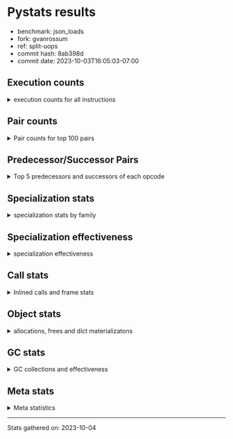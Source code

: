 
# Pystats results

- benchmark: json_loads
- fork: gvanrossum
- ref: split-uops
- commit hash: 8ab398d
- commit date: 2023-10-03T16:05:03-07:00

## Execution counts

<details>
<summary> execution counts for all instructions </summary>

|Name | Count | Self | Cumulative | Miss ratio | 
|---|---:|---:|---:|---:|
| LOAD_FAST | 8,310,240 | 22.7% | 22.7% |  |
| POP_JUMP_IF_NOT_NONE | 2,764,800 | 7.5% | 30.2% |  |
| CALL | 2,313,260 | 6.3% | 36.6% |  |
| LOAD_FAST_LOAD_FAST | 1,843,200 | 5.0% | 41.6% |  |
| PUSH_NULL | 1,390,320 | 3.8% | 45.4% |  |
| RESUME_CHECK | 1,390,140 | 3.8% | 49.2% |  |
| RETURN_VALUE | 1,382,460 | 3.8% | 52.9% |  |
| POP_JUMP_IF_FALSE | 1,382,460 | 3.8% | 56.7% |  |
| LOAD_GLOBAL_BUILTIN | 1,382,460 | 3.8% | 60.5% |  |
| LOAD_CONST | 1,382,460 | 3.8% | 64.3% |  |
| LOAD_ATTR_METHOD_NO_DICT | 1,382,400 | 3.8% | 68.0% |  |
| LOAD_GLOBAL_MODULE | 921,700 | 2.5% | 70.6% |  |
| UNPACK_SEQUENCE_TWO_TUPLE | 921,600 | 2.5% | 73.1% |  |
| TO_BOOL_BOOL | 921,600 | 2.5% | 75.6% |  |
| STORE_FAST_STORE_FAST | 921,600 | 2.5% | 78.1% |  |
| LOAD_ATTR_METHOD_WITH_VALUES | 921,600 | 2.5% | 80.6% |  |
| CALL_METHOD_DESCRIPTOR_FAST | 921,600 | 2.5% | 83.1% |  |
| STORE_FAST | 491,820 | 1.3% | 84.5% |  |
| POP_TOP | 468,540 | 1.3% | 85.8% |  |
| TO_BOOL | 460,920 | 1.3% | 87.0% |  |
| LOAD_ATTR_MODULE | 460,900 | 1.3% | 88.3% |  |
| NOP | 460,860 | 1.3% | 89.5% |  |
| COMPARE_OP_INT | 460,860 | 1.3% | 90.8% |  |
| POP_JUMP_IF_TRUE | 460,800 | 1.3% | 92.1% |  |
| LOAD_ATTR_INSTANCE_VALUE | 460,800 | 1.3% | 93.3% |  |
| CALL_PY_WITH_DEFAULTS | 460,800 | 1.3% | 94.6% |  |
| CALL_LEN | 460,800 | 1.3% | 95.8% |  |
| CALL_KW | 460,800 | 1.3% | 97.1% |  |
| CALL_ISINSTANCE | 460,800 | 1.3% | 98.3% |  |
| BUILD_TUPLE | 460,800 | 1.3% | 99.6% |  |
| EXTENDED_ARG | 53,760 | 0.1% | 99.7% |  |
| JUMP_BACKWARD | 30,720 | 0.1% | 99.8% |  |
| FOR_ITER_TUPLE | 30,720 | 0.1% | 99.9% |  |
| GET_ITER | 7,740 | 0.0% | 99.9% |  |
| FOR_ITER_RANGE | 7,740 | 0.0% | 100.0% |  |
| RETURN_CONST | 7,680 | 0.0% | 100.0% |  |
| INTERPRETER_EXIT | 7,680 | 0.0% | 100.0% |  |
| LOAD_DEREF | 120 | 0.0% | 100.0% |  |
| LOAD_GLOBAL | 80 | 0.0% | 100.0% |  |
| LOAD_ATTR | 60 | 0.0% | 100.0% |  |
| COPY_FREE_VARS | 60 | 0.0% | 100.0% |  |
| CALL_FUNCTION_EX | 60 | 0.0% | 100.0% |  |
| CALL_BUILTIN_CLASS | 60 | 0.0% | 100.0% |  |
| BINARY_OP_SUBTRACT_FLOAT | 60 | 0.0% | 100.0% |  |
| COMPARE_OP | 20 | 0.0% | 100.0% |  |
| BINARY_OP | 20 | 0.0% | 100.0% |  |


</details>

## Pair counts

<details>
<summary> Pair counts for top 100 pairs </summary>

|Pair | Count | Self | Cumulative | 
|---|---:|---:|---:|
| POP_JUMP_IF_NOT_NONE LOAD_FAST | 2,764,800 | 7.5% | 7.5% |
| LOAD_FAST POP_JUMP_IF_NOT_NONE | 2,764,800 | 7.5% | 15.1% |
| POP_JUMP_IF_FALSE LOAD_FAST | 1,382,400 | 3.8% | 18.9% |
| PUSH_NULL LOAD_FAST | 921,660 | 2.5% | 21.4% |
| LOAD_GLOBAL_BUILTIN LOAD_FAST | 921,660 | 2.5% | 23.9% |
| UNPACK_SEQUENCE_TWO_TUPLE STORE_FAST_STORE_FAST | 921,600 | 2.5% | 26.4% |
| TO_BOOL_BOOL POP_JUMP_IF_FALSE | 921,600 | 2.5% | 28.9% |
| LOAD_FAST_LOAD_FAST CALL | 921,600 | 2.5% | 31.4% |
| LOAD_FAST LOAD_GLOBAL_BUILTIN | 921,600 | 2.5% | 34.0% |
| LOAD_CONST CALL | 921,600 | 2.5% | 36.5% |
| LOAD_ATTR_METHOD_NO_DICT CALL_METHOD_DESCRIPTOR_FAST | 921,600 | 2.5% | 39.0% |
| CALL LOAD_ATTR_METHOD_NO_DICT | 921,600 | 2.5% | 41.5% |
| STORE_FAST LOAD_FAST | 468,720 | 1.3% | 42.8% |
| LOAD_FAST PUSH_NULL | 468,600 | 1.3% | 44.1% |
| RESUME_CHECK LOAD_FAST | 468,480 | 1.3% | 45.4% |
| LOAD_GLOBAL_MODULE LOAD_ATTR_MODULE | 460,860 | 1.3% | 46.6% |
| LOAD_FAST RETURN_VALUE | 460,860 | 1.3% | 47.9% |
| LOAD_FAST LOAD_CONST | 460,860 | 1.3% | 49.1% |
| COMPARE_OP_INT POP_JUMP_IF_FALSE | 460,860 | 1.3% | 50.4% |
| LOAD_ATTR_MODULE PUSH_NULL | 460,840 | 1.3% | 51.6% |
| LOAD_FAST CALL | 460,820 | 1.3% | 52.9% |
| TO_BOOL POP_JUMP_IF_TRUE | 460,800 | 1.3% | 54.2% |
| STORE_FAST_STORE_FAST LOAD_FAST_LOAD_FAST | 460,800 | 1.3% | 55.4% |
| STORE_FAST_STORE_FAST LOAD_FAST | 460,800 | 1.3% | 56.7% |
| RETURN_VALUE UNPACK_SEQUENCE_TWO_TUPLE | 460,800 | 1.3% | 57.9% |
| RETURN_VALUE RETURN_VALUE | 460,800 | 1.3% | 59.2% |
| RETURN_VALUE POP_TOP | 460,800 | 1.3% | 60.4% |
| RESUME_CHECK NOP | 460,800 | 1.3% | 61.7% |
| RESUME_CHECK LOAD_GLOBAL_BUILTIN | 460,800 | 1.3% | 63.0% |
| PUSH_NULL LOAD_FAST_LOAD_FAST | 460,800 | 1.3% | 64.2% |
| POP_JUMP_IF_TRUE LOAD_GLOBAL_MODULE | 460,800 | 1.3% | 65.5% |
| NOP LOAD_FAST | 460,800 | 1.3% | 66.7% |
| LOAD_GLOBAL_MODULE LOAD_ATTR_METHOD_WITH_VALUES | 460,800 | 1.3% | 68.0% |
| LOAD_GLOBAL_BUILTIN CALL_ISINSTANCE | 460,800 | 1.3% | 69.3% |
| LOAD_FAST_LOAD_FAST PUSH_NULL | 460,800 | 1.3% | 70.5% |
| LOAD_FAST_LOAD_FAST BUILD_TUPLE | 460,800 | 1.3% | 71.8% |
| LOAD_FAST TO_BOOL | 460,800 | 1.3% | 73.0% |
| LOAD_FAST LOAD_ATTR_METHOD_WITH_VALUES | 460,800 | 1.3% | 74.3% |
| LOAD_FAST LOAD_ATTR_METHOD_NO_DICT | 460,800 | 1.3% | 75.5% |
| LOAD_FAST LOAD_ATTR_INSTANCE_VALUE | 460,800 | 1.3% | 76.8% |
| LOAD_FAST CALL_PY_WITH_DEFAULTS | 460,800 | 1.3% | 78.1% |
| LOAD_FAST CALL_LEN | 460,800 | 1.3% | 79.3% |
| LOAD_CONST CALL_KW | 460,800 | 1.3% | 80.6% |
| LOAD_ATTR_METHOD_WITH_VALUES LOAD_FAST_LOAD_FAST | 460,800 | 1.3% | 81.8% |
| LOAD_ATTR_METHOD_WITH_VALUES LOAD_FAST | 460,800 | 1.3% | 83.1% |
| LOAD_ATTR_METHOD_NO_DICT LOAD_CONST | 460,800 | 1.3% | 84.4% |
| LOAD_ATTR_INSTANCE_VALUE LOAD_FAST_LOAD_FAST | 460,800 | 1.3% | 85.6% |
| CALL_PY_WITH_DEFAULTS RESUME_CHECK | 460,800 | 1.3% | 86.9% |
| CALL_METHOD_DESCRIPTOR_FAST STORE_FAST | 460,800 | 1.3% | 88.1% |
| CALL_METHOD_DESCRIPTOR_FAST LOAD_CONST | 460,800 | 1.3% | 89.4% |
| CALL_LEN COMPARE_OP_INT | 460,800 | 1.3% | 90.6% |
| CALL_KW RESUME_CHECK | 460,800 | 1.3% | 91.9% |
| CALL_ISINSTANCE TO_BOOL_BOOL | 460,800 | 1.3% | 93.2% |
| CALL UNPACK_SEQUENCE_TWO_TUPLE | 460,800 | 1.3% | 94.4% |
| CALL TO_BOOL_BOOL | 460,800 | 1.3% | 95.7% |
| CALL RESUME_CHECK | 460,800 | 1.3% | 96.9% |
| BUILD_TUPLE RETURN_VALUE | 460,800 | 1.3% | 98.2% |
| POP_TOP LOAD_GLOBAL_MODULE | 437,760 | 1.2% | 99.4% |
| EXTENDED_ARG FOR_ITER_TUPLE | 30,720 | 0.1% | 99.5% |
| STORE_FAST LOAD_GLOBAL_MODULE | 23,040 | 0.1% | 99.5% |
| POP_TOP EXTENDED_ARG | 23,040 | 0.1% | 99.6% |
| JUMP_BACKWARD EXTENDED_ARG | 23,040 | 0.1% | 99.7% |
| FOR_ITER_TUPLE STORE_FAST | 23,040 | 0.1% | 99.7% |
| EXTENDED_ARG JUMP_BACKWARD | 23,040 | 0.1% | 99.8% |
| PUSH_NULL CALL | 7,860 | 0.0% | 99.8% |
| LOAD_FAST GET_ITER | 7,740 | 0.0% | 99.8% |
| CALL POP_TOP | 7,740 | 0.0% | 99.8% |
| RETURN_CONST INTERPRETER_EXIT | 7,680 | 0.0% | 99.9% |
| POP_TOP JUMP_BACKWARD | 7,680 | 0.0% | 99.9% |
| JUMP_BACKWARD FOR_ITER_RANGE | 7,680 | 0.0% | 99.9% |
| GET_ITER EXTENDED_ARG | 7,680 | 0.0% | 99.9% |
| FOR_ITER_TUPLE RETURN_CONST | 7,680 | 0.0% | 99.9% |
| FOR_ITER_RANGE STORE_FAST | 7,680 | 0.0% | 100.0% |
| CACHE RESUME_CHECK | 7,680 | 0.0% | 100.0% |
| CALL CALL | 1,380 | 0.0% | 100.0% |
| TO_BOOL TO_BOOL | 120 | 0.0% | 100.0% |
| STORE_FAST LOAD_DEREF | 60 | 0.0% | 100.0% |
| POP_TOP NOP | 60 | 0.0% | 100.0% |
| NOP LOAD_DEREF | 60 | 0.0% | 100.0% |
| LOAD_FAST CALL_FUNCTION_EX | 60 | 0.0% | 100.0% |
| LOAD_DEREF STORE_FAST | 60 | 0.0% | 100.0% |
| LOAD_DEREF PUSH_NULL | 60 | 0.0% | 100.0% |
| LOAD_ATTR_MODULE STORE_FAST | 60 | 0.0% | 100.0% |
| GET_ITER FOR_ITER_RANGE | 60 | 0.0% | 100.0% |
| FOR_ITER_RANGE LOAD_FAST | 60 | 0.0% | 100.0% |
| COPY_FREE_VARS RESUME_CHECK | 60 | 0.0% | 100.0% |
| CALL_FUNCTION_EX COPY_FREE_VARS | 60 | 0.0% | 100.0% |
| CALL_BUILTIN_CLASS STORE_FAST | 60 | 0.0% | 100.0% |
| CALL STORE_FAST | 60 | 0.0% | 100.0% |
| CALL LOAD_FAST | 60 | 0.0% | 100.0% |
| BINARY_OP_SUBTRACT_FLOAT STORE_FAST | 60 | 0.0% | 100.0% |
| RETURN_VALUE LOAD_GLOBAL | 40 | 0.0% | 100.0% |
| RESUME_CHECK LOAD_GLOBAL_MODULE | 40 | 0.0% | 100.0% |
| POP_JUMP_IF_FALSE LOAD_GLOBAL_BUILTIN | 40 | 0.0% | 100.0% |
| LOAD_GLOBAL_MODULE LOAD_ATTR | 40 | 0.0% | 100.0% |
| LOAD_GLOBAL LOAD_GLOBAL_MODULE | 40 | 0.0% | 100.0% |
| LOAD_FAST CALL_BUILTIN_CLASS | 40 | 0.0% | 100.0% |
| LOAD_FAST BINARY_OP_SUBTRACT_FLOAT | 40 | 0.0% | 100.0% |
| LOAD_CONST COMPARE_OP_INT | 40 | 0.0% | 100.0% |
| LOAD_ATTR LOAD_ATTR_MODULE | 40 | 0.0% | 100.0% |


</details>

## Predecessor/Successor Pairs

<details>
<summary> Top 5 predecessors and successors of each opcode </summary>

### CACHE

<details>
<summary> Successors and predecessors for CACHE </summary>

|Predecessors | Count | Percentage | 
|---|---:|---:|

|Successors | Count | Percentage | 
|---|---:|---:|
| RESUME_CHECK | 7,680 | 100.0% |


</details>

### GET_ITER

<details>
<summary> Successors and predecessors for GET_ITER </summary>

|Predecessors | Count | Percentage | 
|---|---:|---:|
| LOAD_FAST | 7,740 | 100.0% |

|Successors | Count | Percentage | 
|---|---:|---:|
| EXTENDED_ARG | 7,680 | 99.2% |
| FOR_ITER_RANGE | 60 | 0.8% |


</details>

### INTERPRETER_EXIT

<details>
<summary> Successors and predecessors for INTERPRETER_EXIT </summary>

|Predecessors | Count | Percentage | 
|---|---:|---:|
| RETURN_CONST | 7,680 | 100.0% |

|Successors | Count | Percentage | 
|---|---:|---:|


</details>

### NOP

<details>
<summary> Successors and predecessors for NOP </summary>

|Predecessors | Count | Percentage | 
|---|---:|---:|
| RESUME_CHECK | 460,800 | 100.0% |
| POP_TOP | 60 | 0.0% |

|Successors | Count | Percentage | 
|---|---:|---:|
| LOAD_FAST | 460,800 | 100.0% |
| LOAD_DEREF | 60 | 0.0% |


</details>

### POP_TOP

<details>
<summary> Successors and predecessors for POP_TOP </summary>

|Predecessors | Count | Percentage | 
|---|---:|---:|
| RETURN_VALUE | 460,800 | 98.3% |
| CALL | 7,740 | 1.7% |

|Successors | Count | Percentage | 
|---|---:|---:|
| LOAD_GLOBAL_MODULE | 437,760 | 93.4% |
| EXTENDED_ARG | 23,040 | 4.9% |
| JUMP_BACKWARD | 7,680 | 1.6% |
| NOP | 60 | 0.0% |


</details>

### PUSH_NULL

<details>
<summary> Successors and predecessors for PUSH_NULL </summary>

|Predecessors | Count | Percentage | 
|---|---:|---:|
| LOAD_FAST | 468,600 | 33.7% |
| LOAD_ATTR_MODULE | 460,840 | 33.1% |
| LOAD_FAST_LOAD_FAST | 460,800 | 33.1% |
| LOAD_DEREF | 60 | 0.0% |
| LOAD_ATTR | 20 | 0.0% |

|Successors | Count | Percentage | 
|---|---:|---:|
| LOAD_FAST | 921,660 | 66.3% |
| LOAD_FAST_LOAD_FAST | 460,800 | 33.1% |
| CALL | 7,860 | 0.6% |


</details>

### RETURN_VALUE

<details>
<summary> Successors and predecessors for RETURN_VALUE </summary>

|Predecessors | Count | Percentage | 
|---|---:|---:|
| LOAD_FAST | 460,860 | 33.3% |
| RETURN_VALUE | 460,800 | 33.3% |
| BUILD_TUPLE | 460,800 | 33.3% |

|Successors | Count | Percentage | 
|---|---:|---:|
| UNPACK_SEQUENCE_TWO_TUPLE | 460,800 | 33.3% |
| RETURN_VALUE | 460,800 | 33.3% |
| POP_TOP | 460,800 | 33.3% |
| LOAD_GLOBAL | 40 | 0.0% |
| LOAD_GLOBAL_MODULE | 20 | 0.0% |


</details>

### TO_BOOL

<details>
<summary> Successors and predecessors for TO_BOOL </summary>

|Predecessors | Count | Percentage | 
|---|---:|---:|
| LOAD_FAST | 460,800 | 100.0% |
| TO_BOOL | 120 | 0.0% |

|Successors | Count | Percentage | 
|---|---:|---:|
| POP_JUMP_IF_TRUE | 460,800 | 100.0% |
| TO_BOOL | 120 | 0.0% |


</details>

### BINARY_OP

<details>
<summary> Successors and predecessors for BINARY_OP </summary>

|Predecessors | Count | Percentage | 
|---|---:|---:|
| LOAD_FAST | 20 | 100.0% |

|Successors | Count | Percentage | 
|---|---:|---:|
| BINARY_OP_SUBTRACT_FLOAT | 20 | 100.0% |


</details>

### BUILD_TUPLE

<details>
<summary> Successors and predecessors for BUILD_TUPLE </summary>

|Predecessors | Count | Percentage | 
|---|---:|---:|
| LOAD_FAST_LOAD_FAST | 460,800 | 100.0% |

|Successors | Count | Percentage | 
|---|---:|---:|
| RETURN_VALUE | 460,800 | 100.0% |


</details>

### CALL

<details>
<summary> Successors and predecessors for CALL </summary>

|Predecessors | Count | Percentage | 
|---|---:|---:|
| LOAD_FAST_LOAD_FAST | 921,600 | 39.8% |
| LOAD_CONST | 921,600 | 39.8% |
| LOAD_FAST | 460,820 | 19.9% |
| PUSH_NULL | 7,860 | 0.3% |
| CALL | 1,380 | 0.1% |

|Successors | Count | Percentage | 
|---|---:|---:|
| LOAD_ATTR_METHOD_NO_DICT | 921,600 | 39.8% |
| UNPACK_SEQUENCE_TWO_TUPLE | 460,800 | 19.9% |
| TO_BOOL_BOOL | 460,800 | 19.9% |
| RESUME_CHECK | 460,800 | 19.9% |
| POP_TOP | 7,740 | 0.3% |


</details>

### CALL_FUNCTION_EX

<details>
<summary> Successors and predecessors for CALL_FUNCTION_EX </summary>

|Predecessors | Count | Percentage | 
|---|---:|---:|
| LOAD_FAST | 60 | 100.0% |

|Successors | Count | Percentage | 
|---|---:|---:|
| COPY_FREE_VARS | 60 | 100.0% |


</details>

### CALL_KW

<details>
<summary> Successors and predecessors for CALL_KW </summary>

|Predecessors | Count | Percentage | 
|---|---:|---:|
| LOAD_CONST | 460,800 | 100.0% |

|Successors | Count | Percentage | 
|---|---:|---:|
| RESUME_CHECK | 460,800 | 100.0% |


</details>

### COMPARE_OP

<details>
<summary> Successors and predecessors for COMPARE_OP </summary>

|Predecessors | Count | Percentage | 
|---|---:|---:|
| LOAD_CONST | 20 | 100.0% |

|Successors | Count | Percentage | 
|---|---:|---:|
| COMPARE_OP_INT | 20 | 100.0% |


</details>

### COPY_FREE_VARS

<details>
<summary> Successors and predecessors for COPY_FREE_VARS </summary>

|Predecessors | Count | Percentage | 
|---|---:|---:|
| CALL_FUNCTION_EX | 60 | 100.0% |

|Successors | Count | Percentage | 
|---|---:|---:|
| RESUME_CHECK | 60 | 100.0% |


</details>

### EXTENDED_ARG

<details>
<summary> Successors and predecessors for EXTENDED_ARG </summary>

|Predecessors | Count | Percentage | 
|---|---:|---:|
| POP_TOP | 23,040 | 42.9% |
| JUMP_BACKWARD | 23,040 | 42.9% |
| GET_ITER | 7,680 | 14.3% |

|Successors | Count | Percentage | 
|---|---:|---:|
| FOR_ITER_TUPLE | 30,720 | 57.1% |
| JUMP_BACKWARD | 23,040 | 42.9% |


</details>

### JUMP_BACKWARD

<details>
<summary> Successors and predecessors for JUMP_BACKWARD </summary>

|Predecessors | Count | Percentage | 
|---|---:|---:|
| EXTENDED_ARG | 23,040 | 75.0% |
| POP_TOP | 7,680 | 25.0% |

|Successors | Count | Percentage | 
|---|---:|---:|
| EXTENDED_ARG | 23,040 | 75.0% |
| FOR_ITER_RANGE | 7,680 | 25.0% |


</details>

### LOAD_ATTR

<details>
<summary> Successors and predecessors for LOAD_ATTR </summary>

|Predecessors | Count | Percentage | 
|---|---:|---:|
| LOAD_GLOBAL_MODULE | 40 | 66.7% |
| LOAD_GLOBAL | 20 | 33.3% |

|Successors | Count | Percentage | 
|---|---:|---:|
| LOAD_ATTR_MODULE | 40 | 66.7% |
| PUSH_NULL | 20 | 33.3% |


</details>

### LOAD_CONST

<details>
<summary> Successors and predecessors for LOAD_CONST </summary>

|Predecessors | Count | Percentage | 
|---|---:|---:|
| LOAD_FAST | 460,860 | 33.3% |
| LOAD_ATTR_METHOD_NO_DICT | 460,800 | 33.3% |
| CALL_METHOD_DESCRIPTOR_FAST | 460,800 | 33.3% |

|Successors | Count | Percentage | 
|---|---:|---:|
| CALL | 921,600 | 66.7% |
| CALL_KW | 460,800 | 33.3% |
| COMPARE_OP_INT | 40 | 0.0% |
| COMPARE_OP | 20 | 0.0% |


</details>

### LOAD_DEREF

<details>
<summary> Successors and predecessors for LOAD_DEREF </summary>

|Predecessors | Count | Percentage | 
|---|---:|---:|
| STORE_FAST | 60 | 50.0% |
| NOP | 60 | 50.0% |

|Successors | Count | Percentage | 
|---|---:|---:|
| STORE_FAST | 60 | 50.0% |
| PUSH_NULL | 60 | 50.0% |


</details>

### LOAD_FAST

<details>
<summary> Successors and predecessors for LOAD_FAST </summary>

|Predecessors | Count | Percentage | 
|---|---:|---:|
| POP_JUMP_IF_NOT_NONE | 2,764,800 | 33.3% |
| POP_JUMP_IF_FALSE | 1,382,400 | 16.6% |
| PUSH_NULL | 921,660 | 11.1% |
| LOAD_GLOBAL_BUILTIN | 921,660 | 11.1% |
| STORE_FAST | 468,720 | 5.6% |

|Successors | Count | Percentage | 
|---|---:|---:|
| POP_JUMP_IF_NOT_NONE | 2,764,800 | 33.3% |
| LOAD_GLOBAL_BUILTIN | 921,600 | 11.1% |
| PUSH_NULL | 468,600 | 5.6% |
| RETURN_VALUE | 460,860 | 5.5% |
| LOAD_CONST | 460,860 | 5.5% |


</details>

### LOAD_FAST_LOAD_FAST

<details>
<summary> Successors and predecessors for LOAD_FAST_LOAD_FAST </summary>

|Predecessors | Count | Percentage | 
|---|---:|---:|
| STORE_FAST_STORE_FAST | 460,800 | 25.0% |
| PUSH_NULL | 460,800 | 25.0% |
| LOAD_ATTR_METHOD_WITH_VALUES | 460,800 | 25.0% |
| LOAD_ATTR_INSTANCE_VALUE | 460,800 | 25.0% |

|Successors | Count | Percentage | 
|---|---:|---:|
| CALL | 921,600 | 50.0% |
| PUSH_NULL | 460,800 | 25.0% |
| BUILD_TUPLE | 460,800 | 25.0% |


</details>

### LOAD_GLOBAL

<details>
<summary> Successors and predecessors for LOAD_GLOBAL </summary>

|Predecessors | Count | Percentage | 
|---|---:|---:|
| RETURN_VALUE | 40 | 50.0% |
| RESUME_CHECK | 20 | 25.0% |
| POP_JUMP_IF_FALSE | 20 | 25.0% |

|Successors | Count | Percentage | 
|---|---:|---:|
| LOAD_GLOBAL_MODULE | 40 | 50.0% |
| LOAD_GLOBAL_BUILTIN | 20 | 25.0% |
| LOAD_ATTR | 20 | 25.0% |


</details>

### POP_JUMP_IF_FALSE

<details>
<summary> Successors and predecessors for POP_JUMP_IF_FALSE </summary>

|Predecessors | Count | Percentage | 
|---|---:|---:|
| TO_BOOL_BOOL | 921,600 | 66.7% |
| COMPARE_OP_INT | 460,860 | 33.3% |

|Successors | Count | Percentage | 
|---|---:|---:|
| LOAD_FAST | 1,382,400 | 100.0% |
| LOAD_GLOBAL_BUILTIN | 40 | 0.0% |
| LOAD_GLOBAL | 20 | 0.0% |


</details>

### POP_JUMP_IF_NOT_NONE

<details>
<summary> Successors and predecessors for POP_JUMP_IF_NOT_NONE </summary>

|Predecessors | Count | Percentage | 
|---|---:|---:|
| LOAD_FAST | 2,764,800 | 100.0% |

|Successors | Count | Percentage | 
|---|---:|---:|
| LOAD_FAST | 2,764,800 | 100.0% |


</details>

### POP_JUMP_IF_TRUE

<details>
<summary> Successors and predecessors for POP_JUMP_IF_TRUE </summary>

|Predecessors | Count | Percentage | 
|---|---:|---:|
| TO_BOOL | 460,800 | 100.0% |

|Successors | Count | Percentage | 
|---|---:|---:|
| LOAD_GLOBAL_MODULE | 460,800 | 100.0% |


</details>

### RETURN_CONST

<details>
<summary> Successors and predecessors for RETURN_CONST </summary>

|Predecessors | Count | Percentage | 
|---|---:|---:|
| FOR_ITER_TUPLE | 7,680 | 100.0% |

|Successors | Count | Percentage | 
|---|---:|---:|
| INTERPRETER_EXIT | 7,680 | 100.0% |


</details>

### STORE_FAST

<details>
<summary> Successors and predecessors for STORE_FAST </summary>

|Predecessors | Count | Percentage | 
|---|---:|---:|
| CALL_METHOD_DESCRIPTOR_FAST | 460,800 | 93.7% |
| FOR_ITER_TUPLE | 23,040 | 4.7% |
| FOR_ITER_RANGE | 7,680 | 1.6% |
| LOAD_DEREF | 60 | 0.0% |
| LOAD_ATTR_MODULE | 60 | 0.0% |

|Successors | Count | Percentage | 
|---|---:|---:|
| LOAD_FAST | 468,720 | 95.3% |
| LOAD_GLOBAL_MODULE | 23,040 | 4.7% |
| LOAD_DEREF | 60 | 0.0% |


</details>

### STORE_FAST_STORE_FAST

<details>
<summary> Successors and predecessors for STORE_FAST_STORE_FAST </summary>

|Predecessors | Count | Percentage | 
|---|---:|---:|
| UNPACK_SEQUENCE_TWO_TUPLE | 921,600 | 100.0% |

|Successors | Count | Percentage | 
|---|---:|---:|
| LOAD_FAST_LOAD_FAST | 460,800 | 50.0% |
| LOAD_FAST | 460,800 | 50.0% |


</details>

### BINARY_OP_SUBTRACT_FLOAT

<details>
<summary> Successors and predecessors for BINARY_OP_SUBTRACT_FLOAT </summary>

|Predecessors | Count | Percentage | 
|---|---:|---:|
| LOAD_FAST | 40 | 66.7% |
| BINARY_OP | 20 | 33.3% |

|Successors | Count | Percentage | 
|---|---:|---:|
| STORE_FAST | 60 | 100.0% |


</details>

### CALL_BUILTIN_CLASS

<details>
<summary> Successors and predecessors for CALL_BUILTIN_CLASS </summary>

|Predecessors | Count | Percentage | 
|---|---:|---:|
| LOAD_FAST | 40 | 66.7% |
| CALL | 20 | 33.3% |

|Successors | Count | Percentage | 
|---|---:|---:|
| STORE_FAST | 60 | 100.0% |


</details>

### CALL_ISINSTANCE

<details>
<summary> Successors and predecessors for CALL_ISINSTANCE </summary>

|Predecessors | Count | Percentage | 
|---|---:|---:|
| LOAD_GLOBAL_BUILTIN | 460,800 | 100.0% |

|Successors | Count | Percentage | 
|---|---:|---:|
| TO_BOOL_BOOL | 460,800 | 100.0% |


</details>

### CALL_LEN

<details>
<summary> Successors and predecessors for CALL_LEN </summary>

|Predecessors | Count | Percentage | 
|---|---:|---:|
| LOAD_FAST | 460,800 | 100.0% |

|Successors | Count | Percentage | 
|---|---:|---:|
| COMPARE_OP_INT | 460,800 | 100.0% |


</details>

### CALL_METHOD_DESCRIPTOR_FAST

<details>
<summary> Successors and predecessors for CALL_METHOD_DESCRIPTOR_FAST </summary>

|Predecessors | Count | Percentage | 
|---|---:|---:|
| LOAD_ATTR_METHOD_NO_DICT | 921,600 | 100.0% |

|Successors | Count | Percentage | 
|---|---:|---:|
| STORE_FAST | 460,800 | 50.0% |
| LOAD_CONST | 460,800 | 50.0% |


</details>

### CALL_PY_WITH_DEFAULTS

<details>
<summary> Successors and predecessors for CALL_PY_WITH_DEFAULTS </summary>

|Predecessors | Count | Percentage | 
|---|---:|---:|
| LOAD_FAST | 460,800 | 100.0% |

|Successors | Count | Percentage | 
|---|---:|---:|
| RESUME_CHECK | 460,800 | 100.0% |


</details>

### COMPARE_OP_INT

<details>
<summary> Successors and predecessors for COMPARE_OP_INT </summary>

|Predecessors | Count | Percentage | 
|---|---:|---:|
| CALL_LEN | 460,800 | 100.0% |
| LOAD_CONST | 40 | 0.0% |
| COMPARE_OP | 20 | 0.0% |

|Successors | Count | Percentage | 
|---|---:|---:|
| POP_JUMP_IF_FALSE | 460,860 | 100.0% |


</details>

### FOR_ITER_RANGE

<details>
<summary> Successors and predecessors for FOR_ITER_RANGE </summary>

|Predecessors | Count | Percentage | 
|---|---:|---:|
| JUMP_BACKWARD | 7,680 | 99.2% |
| GET_ITER | 60 | 0.8% |

|Successors | Count | Percentage | 
|---|---:|---:|
| STORE_FAST | 7,680 | 99.2% |
| LOAD_FAST | 60 | 0.8% |


</details>

### FOR_ITER_TUPLE

<details>
<summary> Successors and predecessors for FOR_ITER_TUPLE </summary>

|Predecessors | Count | Percentage | 
|---|---:|---:|
| EXTENDED_ARG | 30,720 | 100.0% |

|Successors | Count | Percentage | 
|---|---:|---:|
| STORE_FAST | 23,040 | 75.0% |
| RETURN_CONST | 7,680 | 25.0% |


</details>

### LOAD_ATTR_INSTANCE_VALUE

<details>
<summary> Successors and predecessors for LOAD_ATTR_INSTANCE_VALUE </summary>

|Predecessors | Count | Percentage | 
|---|---:|---:|
| LOAD_FAST | 460,800 | 100.0% |

|Successors | Count | Percentage | 
|---|---:|---:|
| LOAD_FAST_LOAD_FAST | 460,800 | 100.0% |


</details>

### LOAD_ATTR_METHOD_NO_DICT

<details>
<summary> Successors and predecessors for LOAD_ATTR_METHOD_NO_DICT </summary>

|Predecessors | Count | Percentage | 
|---|---:|---:|
| CALL | 921,600 | 66.7% |
| LOAD_FAST | 460,800 | 33.3% |

|Successors | Count | Percentage | 
|---|---:|---:|
| CALL_METHOD_DESCRIPTOR_FAST | 921,600 | 66.7% |
| LOAD_CONST | 460,800 | 33.3% |


</details>

### LOAD_ATTR_METHOD_WITH_VALUES

<details>
<summary> Successors and predecessors for LOAD_ATTR_METHOD_WITH_VALUES </summary>

|Predecessors | Count | Percentage | 
|---|---:|---:|
| LOAD_GLOBAL_MODULE | 460,800 | 50.0% |
| LOAD_FAST | 460,800 | 50.0% |

|Successors | Count | Percentage | 
|---|---:|---:|
| LOAD_FAST_LOAD_FAST | 460,800 | 50.0% |
| LOAD_FAST | 460,800 | 50.0% |


</details>

### LOAD_ATTR_MODULE

<details>
<summary> Successors and predecessors for LOAD_ATTR_MODULE </summary>

|Predecessors | Count | Percentage | 
|---|---:|---:|
| LOAD_GLOBAL_MODULE | 460,860 | 100.0% |
| LOAD_ATTR | 40 | 0.0% |

|Successors | Count | Percentage | 
|---|---:|---:|
| PUSH_NULL | 460,840 | 100.0% |
| STORE_FAST | 60 | 0.0% |


</details>

### LOAD_GLOBAL_BUILTIN

<details>
<summary> Successors and predecessors for LOAD_GLOBAL_BUILTIN </summary>

|Predecessors | Count | Percentage | 
|---|---:|---:|
| LOAD_FAST | 921,600 | 66.7% |
| RESUME_CHECK | 460,800 | 33.3% |
| POP_JUMP_IF_FALSE | 40 | 0.0% |
| LOAD_GLOBAL | 20 | 0.0% |

|Successors | Count | Percentage | 
|---|---:|---:|
| LOAD_FAST | 921,660 | 66.7% |
| CALL_ISINSTANCE | 460,800 | 33.3% |


</details>

### LOAD_GLOBAL_MODULE

<details>
<summary> Successors and predecessors for LOAD_GLOBAL_MODULE </summary>

|Predecessors | Count | Percentage | 
|---|---:|---:|
| POP_JUMP_IF_TRUE | 460,800 | 50.0% |
| POP_TOP | 437,760 | 47.5% |
| STORE_FAST | 23,040 | 2.5% |
| RESUME_CHECK | 40 | 0.0% |
| LOAD_GLOBAL | 40 | 0.0% |

|Successors | Count | Percentage | 
|---|---:|---:|
| LOAD_ATTR_MODULE | 460,860 | 50.0% |
| LOAD_ATTR_METHOD_WITH_VALUES | 460,800 | 50.0% |
| LOAD_ATTR | 40 | 0.0% |


</details>

### RESUME_CHECK

<details>
<summary> Successors and predecessors for RESUME_CHECK </summary>

|Predecessors | Count | Percentage | 
|---|---:|---:|
| CALL_PY_WITH_DEFAULTS | 460,800 | 33.1% |
| CALL_KW | 460,800 | 33.1% |
| CALL | 460,800 | 33.1% |
| CACHE | 7,680 | 0.6% |
| COPY_FREE_VARS | 60 | 0.0% |

|Successors | Count | Percentage | 
|---|---:|---:|
| LOAD_FAST | 468,480 | 33.7% |
| NOP | 460,800 | 33.1% |
| LOAD_GLOBAL_BUILTIN | 460,800 | 33.1% |
| LOAD_GLOBAL_MODULE | 40 | 0.0% |
| LOAD_GLOBAL | 20 | 0.0% |


</details>

### TO_BOOL_BOOL

<details>
<summary> Successors and predecessors for TO_BOOL_BOOL </summary>

|Predecessors | Count | Percentage | 
|---|---:|---:|
| CALL_ISINSTANCE | 460,800 | 50.0% |
| CALL | 460,800 | 50.0% |

|Successors | Count | Percentage | 
|---|---:|---:|
| POP_JUMP_IF_FALSE | 921,600 | 100.0% |


</details>

### UNPACK_SEQUENCE_TWO_TUPLE

<details>
<summary> Successors and predecessors for UNPACK_SEQUENCE_TWO_TUPLE </summary>

|Predecessors | Count | Percentage | 
|---|---:|---:|
| RETURN_VALUE | 460,800 | 50.0% |
| CALL | 460,800 | 50.0% |

|Successors | Count | Percentage | 
|---|---:|---:|
| STORE_FAST_STORE_FAST | 921,600 | 100.0% |


</details>


</details>

## Specialization stats

<details>
<summary> specialization stats by family </summary>

### TO_BOOL

<details>
<summary> specialization stats for TO_BOOL family </summary>

|Kind | Count | Ratio | 
|---|---|---|
| specialization.deferred |       460800 | 33.3% |
|          hit |       921600 | 66.7% |

#### Specialization attempts

| | Count | Ratio | 
|---|---:|---:|
| Success | 0 | 0.0% |
| Failure | 120 | 100.0% |

|Failure kind | Count | Ratio | 
|---|---:|---:|
| dict | 120 | 100.0% |


</details>

### BINARY_OP

<details>
<summary> specialization stats for BINARY_OP family </summary>

|Kind | Count | Ratio | 
|---|---|---|
|          hit |           60 | 75.0% |

#### Specialization attempts

| | Count | Ratio | 
|---|---:|---:|
| Success | 20 | 100.0% |
| Failure | 0 | 0.0% |

|Failure kind | Count | Ratio | 
|---|---:|---:|


</details>

### CALL

<details>
<summary> specialization stats for CALL family </summary>

|Kind | Count | Ratio | 
|---|---|---|
| specialization.deferred |      2311860 | 50.1% |
|          hit |      2304060 | 49.9% |

#### Specialization attempts

| | Count | Ratio | 
|---|---:|---:|
| Success | 20 | 1.4% |
| Failure | 1,380 | 98.6% |

|Failure kind | Count | Ratio | 
|---|---:|---:|
| code complex parameters | 800 | 58.0% |
| cmethod | 240 | 17.4% |
| other | 160 | 11.6% |
| meth descr varargs | 120 | 8.7% |
| cfunc noargs | 60 | 4.3% |


</details>

### COMPARE_OP

<details>
<summary> specialization stats for COMPARE_OP family </summary>

|Kind | Count | Ratio | 
|---|---|---|
|          hit |       460860 | 100.0% |

#### Specialization attempts

| | Count | Ratio | 
|---|---:|---:|
| Success | 20 | 100.0% |
| Failure | 0 | 0.0% |

|Failure kind | Count | Ratio | 
|---|---:|---:|


</details>

### FOR_ITER

<details>
<summary> specialization stats for FOR_ITER family </summary>

|Kind | Count | Ratio | 
|---|---|---|
|          hit |        38460 | 100.0% |


</details>

### JUMP_BACKWARD

<details>
<summary> specialization stats for JUMP_BACKWARD family </summary>

|Kind | Count | Ratio | 
|---|---|---|


</details>

### LOAD_ATTR

<details>
<summary> specialization stats for LOAD_ATTR family </summary>

|Kind | Count | Ratio | 
|---|---|---|
| specialization.deferred |           20 | 0.0% |
|          hit |      3225700 | 100.0% |

#### Specialization attempts

| | Count | Ratio | 
|---|---:|---:|
| Success | 40 | 100.0% |
| Failure | 0 | 0.0% |

|Failure kind | Count | Ratio | 
|---|---:|---:|


</details>

### LOAD_GLOBAL

<details>
<summary> specialization stats for LOAD_GLOBAL family </summary>

|Kind | Count | Ratio | 
|---|---|---|
| specialization.deferred |           20 | 0.0% |
|          hit |      2304160 | 100.0% |

#### Specialization attempts

| | Count | Ratio | 
|---|---:|---:|
| Success | 60 | 100.0% |
| Failure | 0 | 0.0% |

|Failure kind | Count | Ratio | 
|---|---:|---:|


</details>

### POP_JUMP_IF_FALSE

<details>
<summary> specialization stats for POP_JUMP_IF_FALSE family </summary>

|Kind | Count | Ratio | 
|---|---|---|


</details>

### POP_JUMP_IF_NOT_NONE

<details>
<summary> specialization stats for POP_JUMP_IF_NOT_NONE family </summary>

|Kind | Count | Ratio | 
|---|---|---|


</details>

### POP_JUMP_IF_TRUE

<details>
<summary> specialization stats for POP_JUMP_IF_TRUE family </summary>

|Kind | Count | Ratio | 
|---|---|---|


</details>

### UNPACK_SEQUENCE

<details>
<summary> specialization stats for UNPACK_SEQUENCE family </summary>

|Kind | Count | Ratio | 
|---|---|---|
|          hit |       921600 | 100.0% |


</details>


</details>

## Specialization effectiveness

<details>
<summary> specialization effectiveness </summary>

|Instructions | Count | Ratio | 
|---|---:|---:|
| Basic | 17,650,200 | 48.2% |
| Not specialized | 7,413,140 | 20.2% |
| Specialized | 11,566,640 | 31.6% |

### Deferred by instruction

<details>
<summary> deferred by instruction </summary>

|Name | Count | Ratio | 
|---|---:|---:|
| CALL | 2,311,860 | 83.4% |
| TO_BOOL | 460,800 | 16.6% |
| LOAD_GLOBAL | 20 | 0.0% |
| LOAD_ATTR | 20 | 0.0% |
| UNPACK_SEQUENCE_TWO_TUPLE | 0 | 0.0% |
| UNPACK_SEQUENCE | 0 | 0.0% |
| TO_BOOL_BOOL | 0 | 0.0% |
| STORE_SUBSCR | 0 | 0.0% |
| STORE_SLICE | 0 | 0.0% |
| STORE_FAST_STORE_FAST | 0 | 0.0% |


</details>


</details>

## Call stats

<details>
<summary> Inlined calls and frame stats </summary>

| | Count | Ratio | 
|---|---:|---:|
| Calls to PyEval_EvalDefault | 7,680 | 0.6% |
| Calls to Python functions inlined | 1,382,460 | 99.4% |
| Calls via PyEval_EvalFrame (total) | 7,680 | 0.6% |
| Calls via PyEval_EvalFrame (vector) | 7,680 | 0.6% |
| Calls via PyEval_EvalFrame (generator) | 0 | 0.0% |
| Calls via PyEval_EvalFrame (legacy) | 0 | 0.0% |
| Calls via PyEval_EvalFrame (function vectorcall) | 7,680 | 0.6% |
| Calls via PyEval_EvalFrame (build class) | 0 | 0.0% |
| Calls via PyEval_EvalFrame (slot) | 0 | 0.0% |
| Calls via PyEval_EvalFrame (function ex) | 60 | 0.0% |
| Calls via PyEval_EvalFrame (api) | 0 | 0.0% |
| Calls via PyEval_EvalFrame (method) | 0 | 0.0% |
| Frames pushed | 1,390,140 | 100.0% |
| Frame objects created | 0 | 0.0% |


</details>

## Object stats

<details>
<summary> allocations, frees and dict materializatons </summary>

| | Count | Ratio | 
|---|---:|---:|
| Allocations from freelist | 4,454,500 | 7.8% |
| Frees to freelist | 4,454,460 |  |
| Allocations | 52,999,820 | 92.2% |
| Allocations to 512 bytes | 52,078,220 | 90.6% |
| Allocations to 4 kbytes | 921,600 | 1.6% |
| Allocations over 4 kbytes | 0 | 0.0% |
| Frees | 54,535,800 |  |
| New values | 0 |  |
| Interpreter increfs | 17,726,320 | 17.3% |
| Interpreter decrefs | 19,892,280 | 12.8% |
| Increfs | 84,794,920 | 82.7% |
| Decrefs | 135,475,220 | 87.2% |
| Materialize dict (on request) | 0 |  |
| Materialize dict (new key) | 0 |  |
| Materialize dict (too big) | 0 |  |
| Materialize dict (str subclass) | 0 |  |
| Dematerialize dict | 0 |  |
| Method cache hits | 15 |  |
| Method cache misses | 5 |  |
| Method cache collisions | 5 |  |
| Method cache dunder hits | 0 |  |
| Method cache dunder misses | 0 |  |


</details>

## GC stats

<details>
<summary> GC collections and effectiveness </summary>

|Generation | Collections | Objects collected | Object visits | 
|---:|---:|---:|---:|
| 0 | 0 | 0 | 0 |
| 1 | 0 | 0 | 0 |
| 2 | 0 | 0 | 0 |


</details>

## Meta stats

<details>
<summary> Meta statistics </summary>

| | Count | 
|---|---:|
| Number of data files | 20 |


</details>

---
Stats gathered on: 2023-10-04
